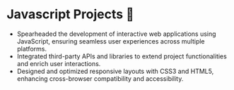 # Javascript Projects 💾

- Spearheaded the development of interactive web applications using JavaScript, ensuring seamless user experiences across multiple platforms.
- Integrated third-party APIs and libraries to extend project functionalities and enrich user interactions.
- Designed and optimized responsive layouts with CSS3 and HTML5, enhancing cross-browser compatibility and accessibility.
